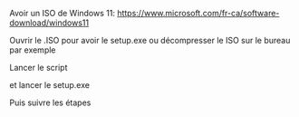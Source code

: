 Avoir un ISO de Windows 11: https://www.microsoft.com/fr-ca/software-download/windows11

Ouvrir le .ISO pour avoir le setup.exe ou décompresser le ISO sur le bureau par exemple

Lancer le script

et lancer le setup.exe

Puis suivre les étapes

